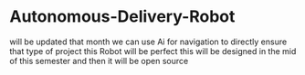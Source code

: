 # Autonomous-Delivery-Robot

will be updated that month
we can use Ai 
for navigation 
to directly ensure that type of project 
this Robot will be perfect 
this will be designed in the mid of this semester 
and then it will be open source 